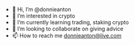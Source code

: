 - 👋 Hi, I’m @donnieanton
- 👀 I’m interested in crypto
- 🌱 I’m currently learning trading, staking crypto
- 💞️ I’m looking to collaborate on giving advice
- 📫 How to reach me donnieanton@live.com

<!---
donnieanton/donnieanton is a ✨ special ✨ repository because its `README.md` (this file) appears on your GitHub profile.
You can click the Preview link to take a look at your changes.
--->
